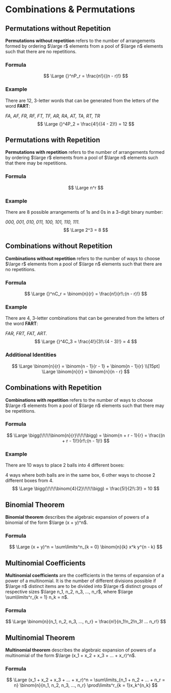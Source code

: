 # Combinations & Permutations

## Permutations without Repetition

**Permutations without repetition** refers to the number of arrangements formed by ordering $\large r$ elements from a pool of $\large n$ elements such that there are no repetitions.

### Formula

$$
\Large {}^nP_r = \frac{n!}{(n - r)!}
$$

### Example

There are 12, 3-letter words that can be generated from the letters of the word **FART**:

*FA, AF, FR, RF, FT, TF, AR, RA, AT, TA, RT, TR*
$$
\Large {}^4P_2 = \frac{4!}{(4 - 2)!} = 12
$$

## Permutations with Repetition

**Permutations with repetition** refers to the number of arrangements formed by ordering $\large r$ elements from a pool of $\large n$ elements such that there may be repetitions.

### Formula

$$
\Large n^r
$$

### Example

There are 8 possible arrangements of 1s and 0s in a 3-digit binary number:

*000, 001, 010, 011, 100, 101, 110, 111.*
$$
\Large 2^3 = 8
$$

## Combinations without Repetition

**Combinations without repetition** refers to the number of ways to choose $\large r$ elements from a pool of $\large n$ elements such that there are no repetitions.

### Formula

$$
\Large {}^nC_r = \binom{n}{r} = \frac{n!}{r!\:(n - r)!}
$$

### Example

There are 4, 3-letter combinations that can be generated from the letters of the word **FART**:

*FAR, FRT, FAT, ART.*
$$
\Large {}^4C_3 = \frac{4!}{3!\:(4 - 3)!} = 4
$$

### Additional Identities

$$
\Large \binom{n}{r} = \binom{n - 1}{r - 1} + \binom{n - 1}{r} \\[15pt]
\Large \binom{n}{r} = \binom{n}{n - r}
$$

## Combinations with Repetition

**Combinations with repetition** refers to the number of ways to choose $\large r$ elements from a pool of $\large n$ elements such that there may be repetitions.

### Formula

$$
\Large \bigg(\!\!\!\binom{n}{r}\!\!\!\bigg) = \binom{n + r - 1}{r} = \frac{(n + r - 1)!}{r!\:(n - 1)!}
$$

### Example

There are 10 ways to place 2 balls into 4 different boxes:

4 ways where both balls are in the same box, 6 other ways to choose 2 different boxes from 4.
$$
\Large \bigg(\!\!\!\binom{4}{2}\!\!\!\bigg) = \frac{5!}{2!\:3!} = 10
$$

## Binomial Theorem

**Binomial theorem** describes the algebraic expansion of powers of a binomial of the form $\large (x + y)^n$.

### Formula

$$
\Large (x + y)^n = \sum\limits^n_{k = 0} \binom{n}{k} x^k y^{n - k}
$$

## Multinomial Coefficients

**Multinomial coefficients** are the coefficients in the terms of expansion of a power of a multinomial. It is the number of different divisions possible if $\large n$ distinct items are to be divided into $\large r$ distinct groups of respective sizes $\large n_1, n_2, n_3, ..., n_r$, where $\large \sum\limits^r_{k = 1} n_k = n$.

### Formula

$$
\Large \binom{n}{n_1, n_2, n_3, ..., n_r} = \frac{n!}{n_1!n_2!n_3! ... n_r!}
$$

## Multinomial Theorem

**Multinomial theorem** describes the algebraic expansion of powers of a multinomial of the form $\large (x_1 + x_2 + x_3 + ... + x_r)^n$.

### Formula

$$
\Large (x_1 + x_2 + x_3 + ... + x_r)^n = \sum\limits_{n_1 + n_2 + ... + n_r = n} \binom{n}{n_1, n_2, n_3, ..., n_r} \prod\limits^r_{k = 1}x_k^{n_k}
$$
